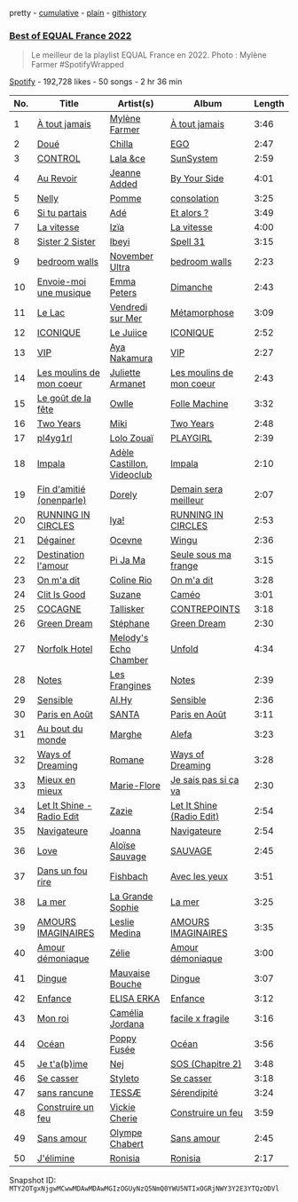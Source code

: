 pretty - [cumulative](/playlists/cumulative/37i9dQZF1DX4kZR8vL5oVX.md) - [plain](/playlists/plain/37i9dQZF1DX4kZR8vL5oVX) - [githistory](https://github.githistory.xyz/mackorone/spotify-playlist-archive/blob/main/playlists/plain/37i9dQZF1DX4kZR8vL5oVX)

### [Best of EQUAL France 2022](https://open.spotify.com/playlist/37i9dQZF1DX4kZR8vL5oVX)

> Le meilleur de la playlist EQUAL France en 2022\. Photo : Mylène Farmer \#SpotifyWrapped

[Spotify](https://open.spotify.com/user/spotify) - 192,728 likes - 50 songs - 2 hr 36 min

| No. | Title | Artist(s) | Album | Length |
|---|---|---|---|---|
| 1 | [À tout jamais](https://open.spotify.com/track/048gupABMSEZEm1UEkxbTP) | [Mylène Farmer](https://open.spotify.com/artist/0e04xgVBPU6mE2QkSHlufD) | [À tout jamais](https://open.spotify.com/album/7Lkk74RsYAycae1qV1fdxz) | 3:46 |
| 2 | [Doué](https://open.spotify.com/track/5RA8lfUpypk40aqp1CIYSQ) | [Chilla](https://open.spotify.com/artist/1ywkNtrO3WGuwaehqxyjAO) | [EGO](https://open.spotify.com/album/451uEKAXSbMJ5Pry6mIANM) | 2:47 |
| 3 | [CONTROL](https://open.spotify.com/track/0BJQL4uOXzJCwtVQO141SQ) | [Lala &ce](https://open.spotify.com/artist/1AKP8Tnz8KfOdRM4mqvNtF) | [SunSystem](https://open.spotify.com/album/2iZTwsFoNuV7KywtKM7lVT) | 2:59 |
| 4 | [Au Revoir](https://open.spotify.com/track/2aITW5JwQ2HxfUmx4RVT6S) | [Jeanne Added](https://open.spotify.com/artist/5TEGxYftTkeKmLXkZjHNUE) | [By Your Side](https://open.spotify.com/album/4lfxrZaJHbw7kbE6yZ2arb) | 4:01 |
| 5 | [Nelly](https://open.spotify.com/track/4h4OkBTTvffNBeLJA2V1jr) | [Pomme](https://open.spotify.com/artist/6e3pZKXUxrPfnUPJ960Hd9) | [consolation](https://open.spotify.com/album/6wdpXFepbCvXuDmw45f9FR) | 3:25 |
| 6 | [Si tu partais](https://open.spotify.com/track/68NAcPsK2BtFxFiDuffOag) | [Adé](https://open.spotify.com/artist/3NIFl4tsySuu3eu8Yt8c0s) | [Et alors ?](https://open.spotify.com/album/2UKWuWCmesuNXNsFbdbEVw) | 3:49 |
| 7 | [La vitesse](https://open.spotify.com/track/5qxjv2EiIxWtDEkMI2lRwK) | [Izïa](https://open.spotify.com/artist/6T08mUIMB32dtqq5ryxQZ3) | [La vitesse](https://open.spotify.com/album/6fTd6zoldO0tq7EM5d82RF) | 4:00 |
| 8 | [Sister 2 Sister](https://open.spotify.com/track/2nSancXdw3xATmlG1X6Ts0) | [Ibeyi](https://open.spotify.com/artist/5Q8NEHGX70m1kkojbtm8wa) | [Spell 31](https://open.spotify.com/album/6STKW3SGtdk3Gy2QrDuO5m) | 3:15 |
| 9 | [bedroom walls](https://open.spotify.com/track/1omSysxGnYHVI081Eet53i) | [November Ultra](https://open.spotify.com/artist/0naOCLau0NmL1kdFlbZAfr) | [bedroom walls](https://open.spotify.com/album/4HeMF37gL9maj7PD2lZ1q8) | 2:23 |
| 10 | [Envoie\-moi une musique](https://open.spotify.com/track/1gehv5bmBAdAVDWEbiBLRU) | [Emma Peters](https://open.spotify.com/artist/6lY6kOVMG0mR07JTzU33o5) | [Dimanche](https://open.spotify.com/album/5KnRVFct1nHFXTJ3iavsLq) | 2:43 |
| 11 | [Le Lac](https://open.spotify.com/track/5NPFe3DyuXa2BHQkqJ3tXj) | [Vendredi sur Mer](https://open.spotify.com/artist/0wuuYZFptujAsRthrdea2B) | [Métamorphose](https://open.spotify.com/album/7xr77ACg7LvPSKQAzbVEQ6) | 3:09 |
| 12 | [ICONIQUE](https://open.spotify.com/track/49n747DVVjivG4bhajCNwz) | [Le Juiice](https://open.spotify.com/artist/67MIpliQaIhUN1WLSkYEqC) | [ICONIQUE](https://open.spotify.com/album/1z9v89Pxp9PHwhWAb3hVXp) | 2:52 |
| 13 | [VIP](https://open.spotify.com/track/6NCJTDAQsOErJGv7mhdvsB) | [Aya Nakamura](https://open.spotify.com/artist/7IlRNXHjoOCgEAWN5qYksg) | [VIP](https://open.spotify.com/album/4CwFdN37OjqRPYh4nri0w2) | 2:27 |
| 14 | [Les moulins de mon coeur](https://open.spotify.com/track/0AtVsAr0Pr2Om1gPkv8RJ4) | [Juliette Armanet](https://open.spotify.com/artist/61CPKXT0bcKj8MKTNTMOXa) | [Les moulins de mon coeur](https://open.spotify.com/album/5zxKj9ufwWaDbd3u6ul2RF) | 2:43 |
| 15 | [Le goût de la fête](https://open.spotify.com/track/4fvU90Xl749WNKHpfw4X28) | [Owlle](https://open.spotify.com/artist/05jcn5u3ZDqfA1QfdKx2Y8) | [Folle Machine](https://open.spotify.com/album/2fsg4GacNJr2f4PNfrvjJV) | 3:32 |
| 16 | [Two Years](https://open.spotify.com/track/6a2z6P7iSN9CTnR3NYyCKV) | [Miki](https://open.spotify.com/artist/55Dacc2jL4tgb6Af23NlF6) | [Two Years](https://open.spotify.com/album/4UckwDR1GDGS6DN1YsTqql) | 2:48 |
| 17 | [pl4yg1rl](https://open.spotify.com/track/6hULiSmcrKKWVx74G1gPr6) | [Lolo Zouaï](https://open.spotify.com/artist/2qDIR2WlcW3llkGqJWg9VJ) | [PLAYGIRL](https://open.spotify.com/album/0hKVypyK1PsoVe3Rjvml0X) | 2:39 |
| 18 | [Impala](https://open.spotify.com/track/1azxgcGDD3ht64TIR1pMAU) | [Adèle Castillon](https://open.spotify.com/artist/4ueh4hmRvt62k4BgP8dIS0), [Videoclub](https://open.spotify.com/artist/3rp4f58JlRHkk8hpdLCer1) | [Impala](https://open.spotify.com/album/4CXS41U07hn4eZKZNEqdzo) | 2:10 |
| 19 | [Fin d'amitié \(onenparle\)](https://open.spotify.com/track/12NJmFZO37FxCsrOKkhL8E) | [Dorely](https://open.spotify.com/artist/7zEvemWd0At54LjzE5SQnl) | [Demain sera meilleur](https://open.spotify.com/album/52frjdJ4mvhb132sTdAGX8) | 2:07 |
| 20 | [RUNNING IN CIRCLES](https://open.spotify.com/track/2lbrjYnCyMaN4lsSmFLu9F) | [lya!](https://open.spotify.com/artist/5DIzsQoiKqAEqckzSIOGDH) | [RUNNING IN CIRCLES](https://open.spotify.com/album/6mdvONDzaauSwdHTsD7XIE) | 2:53 |
| 21 | [Dégainer](https://open.spotify.com/track/1UoK36U5MQNSZsNWb1X8XA) | [Ocevne](https://open.spotify.com/artist/0K4D8NX2d2sMQlvWcfLhSL) | [Wingu](https://open.spotify.com/album/5Xd5Rh3JdkV5sJ0HVf1vB6) | 2:36 |
| 22 | [Destination l'amour](https://open.spotify.com/track/0Iol63wVJyT2kaRhYix6iH) | [Pi Ja Ma](https://open.spotify.com/artist/4Rvd84k54Bx41YK2kH3GoA) | [Seule sous ma frange](https://open.spotify.com/album/2mu9cesnOqR7w5otGmRYgS) | 3:15 |
| 23 | [On m'a dit](https://open.spotify.com/track/0vg9919pYOV7mkiEZZDCHo) | [Coline Rio](https://open.spotify.com/artist/0avwZ2v9jOgVLB1IfimwdA) | [On m'a dit](https://open.spotify.com/album/0BP73xAURu61RwUrQvPyMu) | 3:28 |
| 24 | [Clit Is Good](https://open.spotify.com/track/4Un55By2a0NdGiWBEOJKpY) | [Suzane](https://open.spotify.com/artist/00CTomLgA78xvwEwL0woWx) | [Caméo](https://open.spotify.com/album/5QXZkChgcFRZ6cUAehwUfp) | 3:01 |
| 25 | [COCAGNE](https://open.spotify.com/track/5JhUBNL7Kn1eSTVNIKYjih) | [Tallisker](https://open.spotify.com/artist/5kHKhgCMg9yezOrISm4wJH) | [CONTREPOINTS](https://open.spotify.com/album/7IQfExwIGb8PpwbFkR4awD) | 3:18 |
| 26 | [Green Dream](https://open.spotify.com/track/0seVjjMwNTsoJP1Y3Ywqqo) | [Stéphane](https://open.spotify.com/artist/1ONaDILNtXKICFlrBdmgif) | [Green Dream](https://open.spotify.com/album/2suoLWnerGiIN7DAbomHoq) | 2:30 |
| 27 | [Norfolk Hotel](https://open.spotify.com/track/78YBItbz15ENXz3F67cDno) | [Melody's Echo Chamber](https://open.spotify.com/artist/1S0vL284jxZYKtZQ2jsQ2X) | [Unfold](https://open.spotify.com/album/7M9pKniOt8uH8sWQwdQFMD) | 4:34 |
| 28 | [Notes](https://open.spotify.com/track/6W24XhdeddrZlF8VSqb9M5) | [Les Frangines](https://open.spotify.com/artist/2sYOUJa6fNc4ke4Zo6EkZ4) | [Notes](https://open.spotify.com/album/294Y84Y1JIrOImI9f2511d) | 2:39 |
| 29 | [Sensible](https://open.spotify.com/track/4lmIe09Uj7Cw6k245pKVDl) | [Al.Hy](https://open.spotify.com/artist/0srSsrvpoaTJUUxha38C4H) | [Sensible](https://open.spotify.com/album/5Mnr6fqtAyGynkwdgHix3E) | 2:36 |
| 30 | [Paris en Août](https://open.spotify.com/track/6fXUOK5wb2yZUMz1cWV2zd) | [SANTA](https://open.spotify.com/artist/5Vf6gyVzfo8TnzrPRBg3qo) | [Paris en Août](https://open.spotify.com/album/3EkxQ6GEnoum2TFhrrXOVg) | 3:11 |
| 31 | [Au bout du monde](https://open.spotify.com/track/0A5lqF5yaTxL4bj9QAUZB0) | [Marghe](https://open.spotify.com/artist/0fmiJKQkjcX69wVNArGZtk) | [Alefa](https://open.spotify.com/album/2pv13oXcXyWdCH01SywgU3) | 3:23 |
| 32 | [Ways of Dreaming](https://open.spotify.com/track/5aBFJgqj8Fvqw0rXVsa6Cw) | [Romane](https://open.spotify.com/artist/0n4XFcBXIvCkXZdXQFMigW) | [Ways of Dreaming](https://open.spotify.com/album/50zkmOO85zNlNgHYomkQkc) | 3:28 |
| 33 | [Mieux en mieux](https://open.spotify.com/track/1nKCL4fNYgKQUvuM6Srd3u) | [Marie\-Flore](https://open.spotify.com/artist/3bM1MZ42q6lUJqHDaDwcKr) | [Je sais pas si ça va](https://open.spotify.com/album/1r5psC4qWm8sJvqDYCbY9X) | 2:30 |
| 34 | [Let It Shine \- Radio Edit](https://open.spotify.com/track/0ZbBeFnuQZWcGLVFTwlF4N) | [Zazie](https://open.spotify.com/artist/3FLS6y4AR3126l4D06V0ZD) | [Let It Shine \(Radio Edit\)](https://open.spotify.com/album/1JBDgLSZqtkLIz0MvyyHzJ) | 2:54 |
| 35 | [Navigateure](https://open.spotify.com/track/4vz3nIlaqjUMFk28Fv1Oip) | [Joanna](https://open.spotify.com/artist/5k7czLtvpvADY4FkRnTS4p) | [Navigateure](https://open.spotify.com/album/0xfQqcgoc8Oz6XDnSzrYKW) | 2:54 |
| 36 | [Love](https://open.spotify.com/track/2In0GAtE1J0zyY5dJj6mFD) | [Aloïse Sauvage](https://open.spotify.com/artist/5LYSuLVsB6OVxkDY107AyQ) | [SAUVAGE](https://open.spotify.com/album/36m6tjnui4wYIIq8IVFCfH) | 2:45 |
| 37 | [Dans un fou rire](https://open.spotify.com/track/04F5pEWp5yVNTjRQcUnjaB) | [Fishbach](https://open.spotify.com/artist/6smOYrOT8fGSn5lDC86Jjb) | [Avec les yeux](https://open.spotify.com/album/7J8c8nCaZzNuClKzBjsplH) | 3:51 |
| 38 | [La mer](https://open.spotify.com/track/3E61yKJuxYg9WSmlFKoEXE) | [La Grande Sophie](https://open.spotify.com/artist/76IqDKTydgWzyIuNpUD3Jg) | [La mer](https://open.spotify.com/album/58ibBBEca9hAyPQEUTaDtW) | 3:25 |
| 39 | [AMOURS IMAGINAIRES](https://open.spotify.com/track/5Ongr105v1nln0v8KRubZi) | [Leslie Medina](https://open.spotify.com/artist/6v4kwEeHOGcxcS9PtYAoYN) | [AMOURS IMAGINAIRES](https://open.spotify.com/album/0FvzB4BIIkKqBCwrRRFrYS) | 3:35 |
| 40 | [Amour démoniaque](https://open.spotify.com/track/1Yku5BZem0tIlKOtlkaWac) | [Zélie](https://open.spotify.com/artist/0TGeOStDbxqVi8UJdBQsEx) | [Amour démoniaque](https://open.spotify.com/album/4e9epNLQovzDZ6E5kmETAs) | 3:00 |
| 41 | [Dingue](https://open.spotify.com/track/7IS3LFvp8mQ2ixwn1Crjwy) | [Mauvaise Bouche](https://open.spotify.com/artist/5kmLM9mSvPHT8SxGS9DqCo) | [Dingue](https://open.spotify.com/album/1oDrFvXX4mkj5g39vA03NL) | 3:07 |
| 42 | [Enfance](https://open.spotify.com/track/3QiNOLtzRgINEsLTpedOkn) | [ELISA ERKA](https://open.spotify.com/artist/1EkqwqtzsjxMYJZH73RFVM) | [Enfance](https://open.spotify.com/album/5ZydMePJXzIjFIpnXKVnj5) | 3:12 |
| 43 | [Mon roi](https://open.spotify.com/track/3aiPORKoKzOdIyuRMq6mTj) | [Camélia Jordana](https://open.spotify.com/artist/2XkCa3HcntokIgOP5N3QO7) | [facile x fragile](https://open.spotify.com/album/2mesaoToZmTi98ujXsBZAt) | 3:16 |
| 44 | [Océan](https://open.spotify.com/track/0zPZjj4E6Yp1Ir2X0zqThj) | [Poppy Fusée](https://open.spotify.com/artist/5IFUbcd4w9UlVpsMNfY4FT) | [Océan](https://open.spotify.com/album/4J04pYuyMrnmrO3LodaDwQ) | 3:56 |
| 45 | [Je t'a\(b\)ime](https://open.spotify.com/track/6dQxt4s7dHHAEnbhaJrpIp) | [Nej](https://open.spotify.com/artist/3BQ9mWlgFRfMr5EdNfc10a) | [SOS \(Chapitre 2\)](https://open.spotify.com/album/2C9m59BGKQdNXNy1j59s4H) | 3:48 |
| 46 | [Se casser](https://open.spotify.com/track/2rx3cV4a01wJR2kp7Rr73X) | [Styleto](https://open.spotify.com/artist/4vbZKiwmvbbW6onily9SJ5) | [Se casser](https://open.spotify.com/album/0NA9lqlrPZFQbbQpDbY0Kb) | 3:18 |
| 47 | [sans rancune](https://open.spotify.com/track/7zveVJieGyPFhZHOTicc2Q) | [TESSÆ](https://open.spotify.com/artist/4Rc4ZjE8dK1b794tfc3BIt) | [Sérendipité](https://open.spotify.com/album/6nAkD2bMAExLR5WxVS7Qo5) | 3:24 |
| 48 | [Construire un feu](https://open.spotify.com/track/06fPgubILYvUlNHW9MzBuS) | [Vickie Cherie](https://open.spotify.com/artist/7mUVdIwwAN5YJlMMir29Up) | [Construire un feu](https://open.spotify.com/album/5ohn4rsXCl5TyIOKT6vxW6) | 3:59 |
| 49 | [Sans amour](https://open.spotify.com/track/2Jd1r4PP15PTGavUXgl9LR) | [Olympe Chabert](https://open.spotify.com/artist/5vAhRi3Q9OFWN9C8pO3oTp) | [Sans amour](https://open.spotify.com/album/3V3tfEAtWEm8j0Mm3zl4Rc) | 2:45 |
| 50 | [J'élimine](https://open.spotify.com/track/7Dts96N2o83Uc0xAl1hKaV) | [Ronisia](https://open.spotify.com/artist/4krMq8pXkLVTGplpYgHlnV) | [Ronisia](https://open.spotify.com/album/7dqyuC6iZx7dao1KBIfQty) | 2:17 |

Snapshot ID: `MTY2OTgxNjgwMCwwMDAwMDAwMGIzOGUyNzQ5NmQ0YWU5NTIxOGRjNWY3Y2E3YTQzODVl`
